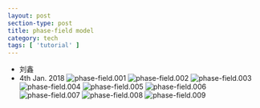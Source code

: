 ```yaml
---
layout: post
section-type: post
title: phase-field model
category: tech
tags: [ 'tutorial' ]
---
```

<script type="text/javascript" async src="//cdn.mathjax.org/mathjax/latest/MathJax.js?config=TeX-MML-AM_CHTML">
</script>
<script type="text/x-mathjax-config">
  MathJax.Hub.Config({tex2jax: {inlineMath: [['$','$'], ['\\(','\\)']]}});
</script>

* 刘鑫
* 4th Jan. 2018
![phase-field.001](https://i.imgur.com/zpP20Ot.png)
![phase-field.002](/assets/phase-field.002.png)
![phase-field.003](https://i.imgur.com/aEwPVyV.png)
![phase-field.004](https://i.imgur.com/xfQkWoy.png)
![phase-field.005](https://i.imgur.com/mE51Ggt.png)
![phase-field.006](https://i.imgur.com/EGkVBnX.png)
![phase-field.007](https://i.imgur.com/g5n9NUo.png)
![phase-field.008](https://i.imgur.com/ljZ5nww.png)
![phase-field.009](https://i.imgur.com/AH6TT5e.png)
<!-- ![Uploading phase-field.010.png… (60n8b88qz)]()
![Uploading phase-field.011.png… (cvpnweqvq)]() -->